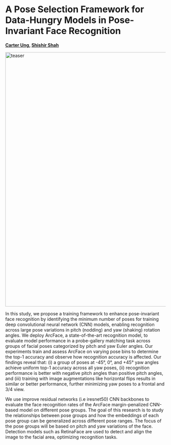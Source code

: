 # A Pose Selection Framework for Data-Hungry Models in Pose-Invariant Face Recognition
**[Carter Ung](https://github.com/carteruh), [Shishir Shah](https://www.ee.uh.edu/faculty/shah)**

<img src="framework.png" alt="teaser" width="800"/>

In this study, we propose a training framework to enhance pose-invariant face recognition by identifying the minimum number of poses for training deep convolutional neural network (CNN) models, enabling recognition across large pose variations in pitch (nodding) and yaw (shaking) rotation angles. We deploy ArcFace, a state-of-the-art recognition model, to evaluate model performance in a probe-gallery matching task across groups of facial poses categorized by pitch and yaw Euler angles. Our experiments train and assess ArcFace on varying pose bins to determine the top-1 accuracy and observe how recognition accuracy is affected. Our findings reveal that: (i) a group of poses at -45°, 0°, and +45° yaw angles achieve uniform top-1 accuracy across all yaw poses, (ii) recognition performance is better with negative pitch angles than positive pitch angles, and (iii) training with image augmentations like horizontal flips results in similar or better performance, further minimizing yaw poses to a frontal and 3/4 view.

We use improve residual networks (i.e iresnet50) CNN backbones to evaluate the face recognition rates of the ArcFace margin-penalized CNN-based model on different pose groups. The goal of this research is to study the relationships between pose groups and how the embeddings of each pose group can be generalized across different pose ranges. The focus of the pose groups will be based on pitch and yaw variations of the face. Detection models such as RetinaFace are used to detect and align the image to the facial area, optimizing recognition tasks. 

